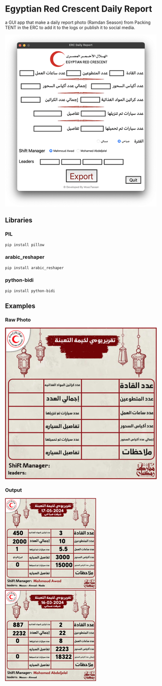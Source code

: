 # Egyptian Red Crescent Daily Report
a GUI app that make a daily report photo (Ramdan Season) from Packing TENT in the ERC to add it to the logs or publish it to social media.

<img src="photos/image.png" width="500">

## Libraries

### PIL
```bash
pip install pillow
```

### arabic_reshaper
```bash
pip install arabic_reshaper
```

### python-bidi
```bash
pip install python-bidi

```


## Examples

### Raw Photo
<img src="photos/daily_report.png" width="500">

### Output

<p float="center">
  <img src="photos/17-05-2024%201Morning%20Period%20Daily%20Report.png" width="300">
  <img src="photos/16-03-2024%202Evening%20Period%20Daily%20Report.png" width="300">
</p>
